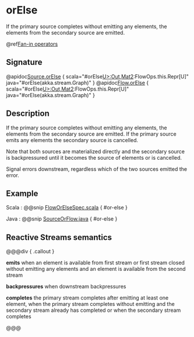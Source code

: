 # orElse

If the primary source completes without emitting any elements, the elements from the secondary source are emitted.

@ref[Fan-in operators](../index.md#fan-in-operators)

## Signature

@apidoc[Source.orElse](Source) { scala="#orElse[U&gt;:Out,Mat2](secondary:akka.stream.Graph[akka.stream.SourceShape[U],Mat2]):FlowOps.this.Repr[U]" java="#orElse(akka.stream.Graph)" }
@apidoc[Flow.orElse](Flow) { scala="#orElse[U&gt;:Out,Mat2](secondary:akka.stream.Graph[akka.stream.SourceShape[U],Mat2]):FlowOps.this.Repr[U]" java="#orElse(akka.stream.Graph)" }


## Description

If the primary source completes without emitting any elements, the elements from the secondary source
are emitted. If the primary source emits any elements the secondary source is cancelled.

Note that both sources are materialized directly and the secondary source is backpressured until it becomes
the source of elements or is cancelled.

Signal errors downstream, regardless which of the two sources emitted the error.

## Example
Scala
:   @@snip [FlowOrElseSpec.scala](/akka-stream-tests/src/test/scala/akka/stream/scaladsl/FlowOrElseSpec.scala) { #or-else }

Java
:   @@snip [SourceOrFlow.java](/akka-docs/src/test/java/jdocs/stream/operators/SourceOrFlow.java) { #or-else }

## Reactive Streams semantics

@@@div { .callout }

**emits** when an element is available from first stream or first stream closed without emitting any elements and an element
is available from the second stream

**backpressures** when downstream backpressures

**completes** the primary stream completes after emitting at least one element, when the primary stream completes
without emitting and the secondary stream already has completed or when the secondary stream completes

@@@
